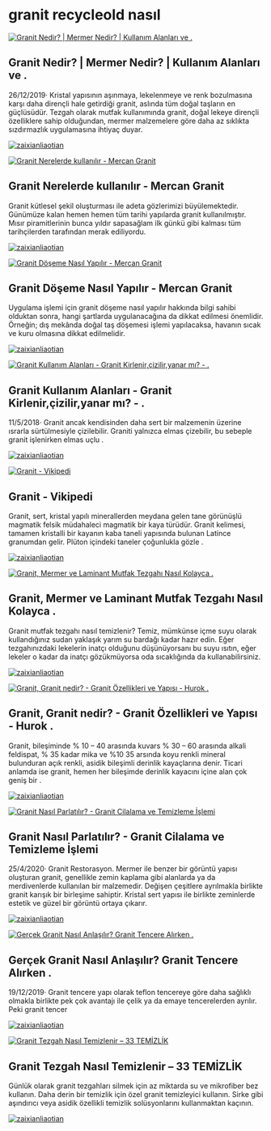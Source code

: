 # granit recycleold nasıl
<a href="https://mnn.zoosnet.net/LR/Chatpre.aspx?id=MNN94995150&p=https://topgrinding.com/" target="_blank">![Granit Nedir? | Mermer Nedir? | Kullanım Alanları ve .](https://github.com/technlg/images/blob/main/31.jpg)</a>
## Granit Nedir? | Mermer Nedir? | Kullanım Alanları ve .
26/12/2019· Kristal yapısının aşınmaya, lekelenmeye ve renk bozulmasına karşı daha dirençli hale getirdiği granit, aslında tüm doğal taşların en güçlüsüdür. Tezgah olarak mutfak kullanımında granit, doğal lekeye dirençli özelliklere sahip olduğundan, mermer malzemelere göre daha az sıklıkta sızdırmazlık uygulamasına ihtiyaç duyar.
<a href="https://mnn.zoosnet.net/LR/Chatpre.aspx?id=MNN94995150&p=https://topgrinding.com/" target="_blank"><img src="https://github.com/technlg/images/raw/main/chat11.jpg" alt="zaixianliaotian"/></a><a href="//whatsapp.shibangsoft.com/WhatsApp.php" ><img src="https://github.com/technlg/images/raw/main/chat11.png" alt=""></a>
<a href="https://mnn.zoosnet.net/LR/Chatpre.aspx?id=MNN94995150&p=https://topgrinding.com/" target="_blank">![Granit Nerelerde kullanılır - Mercan Granit](https://github.com/technlg/images/blob/main/51.jpg)</a>
## Granit Nerelerde kullanılır - Mercan Granit
Granit kütlesel şekil oluşturması ile adeta gözlerimizi büyülemektedir. Günümüze kalan hemen hemen tüm tarihi yapılarda granit kullanılmıştır. Mısır piramitlerinin bunca yıldır sapasağlam ilk günkü gibi kalması tüm tarihçilerden tarafından merak ediliyordu.
<a href="https://mnn.zoosnet.net/LR/Chatpre.aspx?id=MNN94995150&p=https://topgrinding.com/" target="_blank"><img src="https://github.com/technlg/images/raw/main/chat11.jpg" alt="zaixianliaotian"/></a><a href="//whatsapp.shibangsoft.com/WhatsApp.php" ><img src="https://github.com/technlg/images/raw/main/chat11.png" alt=""></a>
<a href="https://mnn.zoosnet.net/LR/Chatpre.aspx?id=MNN94995150&p=https://topgrinding.com/" target="_blank">![Granit Döşeme Nasıl Yapılır - Mercan Granit](https://github.com/technlg/images/blob/main/47.jpg)</a>
## Granit Döşeme Nasıl Yapılır - Mercan Granit
Uygulama işlemi için granit döşeme nasıl yapılır hakkında bilgi sahibi olduktan sonra, hangi şartlarda uygulanacağına da dikkat edilmesi önemlidir. Örneğin; dış mekânda doğal taş döşemesi işlemi yapılacaksa, havanın sıcak ve kuru olmasına dikkat edilmelidir.
<a href="https://mnn.zoosnet.net/LR/Chatpre.aspx?id=MNN94995150&p=https://topgrinding.com/" target="_blank"><img src="https://github.com/technlg/images/raw/main/chat11.jpg" alt="zaixianliaotian"/></a><a href="//whatsapp.shibangsoft.com/WhatsApp.php" ><img src="https://github.com/technlg/images/raw/main/chat11.png" alt=""></a>
<a href="https://mnn.zoosnet.net/LR/Chatpre.aspx?id=MNN94995150&p=https://topgrinding.com/" target="_blank">![Granit Kullanım Alanları - Granit Kirlenir,çizilir,yanar mı? - .](https://github.com/technlg/images/blob/main/38.jpg)</a>
## Granit Kullanım Alanları - Granit Kirlenir,çizilir,yanar mı? - .
11/5/2018· Granit ancak kendisinden daha sert bir malzemenin üzerine ısrarla sürtülmesiyle çizilebilir. Graniti yalnızca elmas çizebilir, bu sebeple granit işlenirken elmas uçlu .
<a href="https://mnn.zoosnet.net/LR/Chatpre.aspx?id=MNN94995150&p=https://topgrinding.com/" target="_blank"><img src="https://github.com/technlg/images/raw/main/chat11.jpg" alt="zaixianliaotian"/></a><a href="//whatsapp.shibangsoft.com/WhatsApp.php" ><img src="https://github.com/technlg/images/raw/main/chat11.png" alt=""></a>
<a href="https://mnn.zoosnet.net/LR/Chatpre.aspx?id=MNN94995150&p=https://topgrinding.com/" target="_blank">![Granit - Vikipedi](https://github.com/technlg/images/blob/main/31.jpg)</a>
## Granit - Vikipedi
Granit, sert, kristal yapılı minerallerden meydana gelen tane görünüşlü magmatik felsik müdahaleci magmatik bir kaya türüdür. Granit kelimesi, tamamen kristalli bir kayanın kaba taneli yapısında bulunan Latince granumdan gelir. Plüton içindeki taneler çoğunlukla gözle .
<a href="https://mnn.zoosnet.net/LR/Chatpre.aspx?id=MNN94995150&p=https://topgrinding.com/" target="_blank"><img src="https://github.com/technlg/images/raw/main/chat11.jpg" alt="zaixianliaotian"/></a><a href="//whatsapp.shibangsoft.com/WhatsApp.php" ><img src="https://github.com/technlg/images/raw/main/chat11.png" alt=""></a>
<a href="https://mnn.zoosnet.net/LR/Chatpre.aspx?id=MNN94995150&p=https://topgrinding.com/" target="_blank">![Granit, Mermer ve Laminant Mutfak Tezgahı Nasıl Kolayca .](https://github.com/technlg/images/blob/main/43.jpg)</a>
## Granit, Mermer ve Laminant Mutfak Tezgahı Nasıl Kolayca .
Granit mutfak tezgahı nasıl temizlenir? Temiz, mümkünse içme suyu olarak kullandığınız sudan yaklaşık yarım su bardağı kadar hazır edin. Eğer tezgahınızdaki lekelerin inatçı olduğunu düşünüyorsanı bu suyu ısıtın, eğer lekeler o kadar da inatçı gözükmüyorsa oda sıcaklığında da kullanabilirsiniz.
<a href="https://mnn.zoosnet.net/LR/Chatpre.aspx?id=MNN94995150&p=https://topgrinding.com/" target="_blank"><img src="https://github.com/technlg/images/raw/main/chat11.jpg" alt="zaixianliaotian"/></a><a href="//whatsapp.shibangsoft.com/WhatsApp.php" ><img src="https://github.com/technlg/images/raw/main/chat11.png" alt=""></a>
<a href="https://mnn.zoosnet.net/LR/Chatpre.aspx?id=MNN94995150&p=https://topgrinding.com/" target="_blank">![Granit, Granit nedir? - Granit Özellikleri ve Yapısı - Hurok .](https://github.com/technlg/images/blob/main/61.jpg)</a>
## Granit, Granit nedir? - Granit Özellikleri ve Yapısı - Hurok .
Granit, bileşiminde % 10 – 40 arasında kuvars % 30 – 60 arasında alkali feldispat, % 35 kadar mika ve %10 35 arsında koyu renkli mineral bulunduran açık renkli, asidik bileşimli derinlik kayaçlarına denir. Ticari anlamda ise granit, hemen her bileşimde derinlik kayacını içine alan çok geniş bir .
<a href="https://mnn.zoosnet.net/LR/Chatpre.aspx?id=MNN94995150&p=https://topgrinding.com/" target="_blank"><img src="https://github.com/technlg/images/raw/main/chat11.jpg" alt="zaixianliaotian"/></a><a href="//whatsapp.shibangsoft.com/WhatsApp.php" ><img src="https://github.com/technlg/images/raw/main/chat11.png" alt=""></a>
<a href="https://mnn.zoosnet.net/LR/Chatpre.aspx?id=MNN94995150&p=https://topgrinding.com/" target="_blank">![Granit Nasıl Parlatılır? - Granit Cilalama ve Temizleme İşlemi](https://github.com/technlg/images/blob/main/46.jpg)</a>
## Granit Nasıl Parlatılır? - Granit Cilalama ve Temizleme İşlemi
25/4/2020· Granit Restorasyon. Mermer ile benzer bir görüntü yapısı oluşturan granit, genellikle zemin kaplama gibi alanlarda ya da merdivenlerde kullanılan bir malzemedir. Değişen çeşitlere ayrılmakla birlikte granit karışık bir birleşime sahiptir. Kristal sert yapısı ile birlikte zeminlerde estetik ve güzel bir görüntü ortaya çıkarır.
<a href="https://mnn.zoosnet.net/LR/Chatpre.aspx?id=MNN94995150&p=https://topgrinding.com/" target="_blank"><img src="https://github.com/technlg/images/raw/main/chat11.jpg" alt="zaixianliaotian"/></a><a href="//whatsapp.shibangsoft.com/WhatsApp.php" ><img src="https://github.com/technlg/images/raw/main/chat11.png" alt=""></a>
<a href="https://mnn.zoosnet.net/LR/Chatpre.aspx?id=MNN94995150&p=https://topgrinding.com/" target="_blank">![Gerçek Granit Nasıl Anlaşılır? Granit Tencere Alırken .](https://github.com/technlg/images/blob/main/18.jpg)</a>
## Gerçek Granit Nasıl Anlaşılır? Granit Tencere Alırken .
19/12/2019· Granit tencere yapı olarak teflon tencereye göre daha sağlıklı olmakla birlikte pek çok avantajı ile çelik ya da emaye tencerelerden ayrılır. Peki granit tencer
<a href="https://mnn.zoosnet.net/LR/Chatpre.aspx?id=MNN94995150&p=https://topgrinding.com/" target="_blank"><img src="https://github.com/technlg/images/raw/main/chat11.jpg" alt="zaixianliaotian"/></a><a href="//whatsapp.shibangsoft.com/WhatsApp.php" ><img src="https://github.com/technlg/images/raw/main/chat11.png" alt=""></a>
<a href="https://mnn.zoosnet.net/LR/Chatpre.aspx?id=MNN94995150&p=https://topgrinding.com/" target="_blank">![Granit Tezgah Nasıl Temizlenir – 33 TEMİZLİK](https://github.com/technlg/images/blob/main/13.jpg)</a>
## Granit Tezgah Nasıl Temizlenir – 33 TEMİZLİK
Günlük olarak granit tezgahları silmek için az miktarda su ve mikrofiber bez kullanın. Daha derin bir temizlik için özel granit temizleyici kullanın. Sirke gibi aşındırıcı veya asidik özellikli temizlik solüsyonlarını kullanmaktan kaçının.
<a href="https://mnn.zoosnet.net/LR/Chatpre.aspx?id=MNN94995150&p=https://topgrinding.com/" target="_blank"><img src="https://github.com/technlg/images/raw/main/chat11.jpg" alt="zaixianliaotian"/></a><a href="//whatsapp.shibangsoft.com/WhatsApp.php" ><img src="https://github.com/technlg/images/raw/main/chat11.png" alt=""></a>
